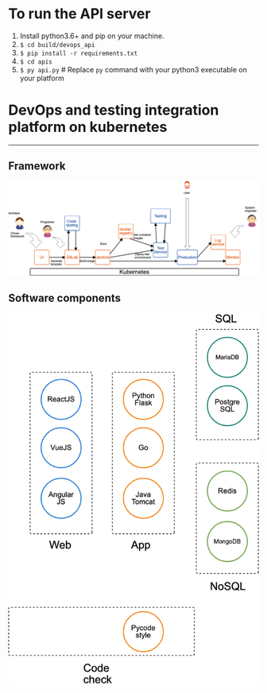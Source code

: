 # To run the API server
1. Install python3.6+ and pip on your machine.
2. `$ cd build/devops_api`
3. `$ pip install -r requirements.txt`
4. `$ cd apis`
5. `$ py api.py` # Replace `py` command with your python3 executable on your platform

# DevOps and testing integration platform on kubernetes

----
## Framework
![framework of the platform](docs/devops-framework.png)

## Software components
![framework of the platform](docs/devops-components.png)
